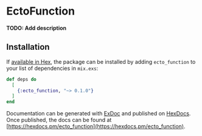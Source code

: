 # EctoFunction

**TODO: Add description**

## Installation

If [available in Hex](https://hex.pm/docs/publish), the package can be installed
by adding `ecto_function` to your list of dependencies in `mix.exs`:

```elixir
def deps do
  [
    {:ecto_function, "~> 0.1.0"}
  ]
end
```

Documentation can be generated with [ExDoc](https://github.com/elixir-lang/ex_doc)
and published on [HexDocs](https://hexdocs.pm). Once published, the docs can
be found at [https://hexdocs.pm/ecto_function](https://hexdocs.pm/ecto_function).

